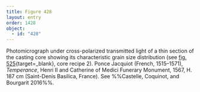 ```yaml
---
title: Figure 428
layout: entry
order: 1428
object:
  - id: "428"
---
```


Photomicrograph under cross-polarized transmitted light of a thin section of the casting core showing its characteristic grain size distribution (see [fig. 525](/visual-atlas/#fig-525){target=_blank}, core recipe 2). Ponce Jacquiot (French, 1515–1571), *Temperance*, Henri II and Catherine of Medici Funerary Monument, 1567, H. 187 cm (Saint-Denis Basilica, France). See %%Castelle, Coquinot, and Bourgarit 2016%%.
